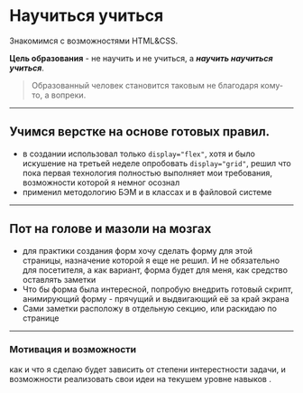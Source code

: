 # Научиться учиться
Знакомимся с возможностями HTML&CSS.

**Цель образования** - не научить и не учиться, а ***научить научиться учиться***.
>Образованный человек становится таковым не благодаря кому-то, а вопреки.

---------------------
## Учимся верстке на основе готовых правил.
- в создании использовал только ```display="flex"```, хотя и было искушение на третьей неделе опробовать ```display="grid"```, решил что пока первая технология полностью выполняет мои требования, возможности которой я немног осознал
- применил методологию БЭМ и в классах и в файловой системе
---------------------
## Пот на голове и мазоли на мозгах
- для практики создания форм хочу сделать форму для этой страницы, назначение которой я еще не решил. И не обязательно для посетителя, а как вариант, форма будет для меня, как средство оставлять заметки
- Что бы форма была интересной, попробую внедрить готовый скрипт, анимирующий форму - прячущий и выдвигающий её за край экрана
- Сами заметки расположу в отдельную секцию, или раскидаю по странице
---------------------
### Мотивация и возможности
как и что я сделаю будет зависить от степени интерестности задачи, и возможности реализовать свои идеи на текушем уровне навыков .
